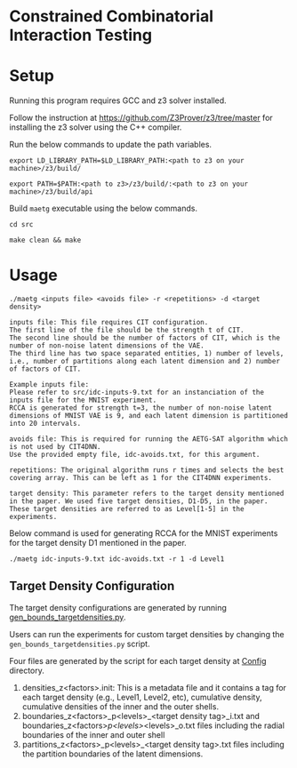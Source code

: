# Constrained Combinatorial Interaction Testing

# Setup
Running this program requires GCC and z3 solver installed.

Follow the instruction at https://github.com/Z3Prover/z3/tree/master for installing the z3 solver using the C++ compiler.

Run the below commands to update the path variables.
```
export LD_LIBRARY_PATH=$LD_LIBRARY_PATH:<path to z3 on your machine>/z3/build/

export PATH=$PATH:<path to z3>/z3/build/:<path to z3 on your machine>/z3/build/api
```
Build `maetg` executable using the below commands.
```
cd src

make clean && make
```

# Usage

```
./maetg <inputs file> <avoids file> -r <repetitions> -d <target density>

inputs file: This file requires CIT configuration.
The first line of the file should be the strength t of CIT.
The second line should be the number of factors of CIT, which is the number of non-noise latent dimensions of the VAE.
The third line has two space separated entities, 1) number of levels, i.e., number of partitions along each latent dimension and 2) number of factors of CIT.

Example inputs file:
Please refer to src/idc-inputs-9.txt for an instanciation of the inputs file for the MNIST experiment.
RCCA is generated for strength t=3, the number of non-noise latent dimensions of MNIST VAE is 9, and each latent dimension is partitioned into 20 intervals. 

avoids file: This is required for running the AETG-SAT algorithm which is not used by CIT4DNN.
Use the provided empty file, idc-avoids.txt, for this argument.

repetitions: The original algorithm runs r times and selects the best covering array. This can be left as 1 for the CIT4DNN experiments.

target density: This parameter refers to the target density mentioned in the paper. We used five target densities, D1-D5, in the paper.
These target densities are referred to as Level[1-5] in the experiments.
```


Below command is used for generating RCCA for the MNIST experiments for the target density D1 mentioned in the paper.
```
./maetg idc-inputs-9.txt idc-avoids.txt -r 1 -d Level1
```
## Target Density Configuration
The target density configurations are generated by running [gen_bounds_targetdensities.py](https://github.com/less-lab-uva/CIT4DNN/tree/main/gen_bounds_targetdensities.py).

Users can run the experiments for custom target densities by changing the `gen_bounds_targetdensities.py` script.

Four files are generated by the script for each target density at [Config](https://github.com/less-lab-uva/CIT4DNN/tree/main/Config) directory.
1. densities_z\<factors\>.init: This is a metadata file and it contains a tag for each target density (e.g., Level1, Level2, etc), cumulative density, cumulative densities of the inner and the outer shells. 
2. boundaries_z\<factors\>\_p\<levels\>\_\<target density tag\>\_i.txt and boundaries_z\<factors\>_p\<levels\>_\<levels\>_o.txt files including the radial boundaries of the inner and outer shell
3. partitions_z\<factors\>\_p\<levels\>\_\<target density tag\>.txt files including the partition boundaries of the latent dimensions.

